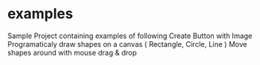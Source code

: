 # examples
Sample Project containing examples of following
Create Button with Image
Programaticaly draw shapes on a canvas ( Rectangle, Circle, Line )
Move shapes around with mouse drag & drop
